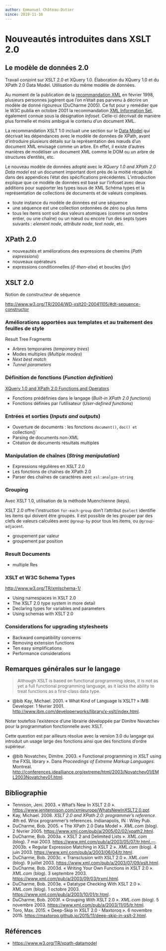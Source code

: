 ```yaml
---
author: Emmanuel Château-Dutier
since: 2019-11-16
---
```

# Nouveautés introduites dans XSLT 2.0

## Le modèle de données 2.0

Travail conjoint sur XSLT 2.0 et XQuery 1.0. Élaboration du XQuery 1.0 et du XPath 2.0 Data Model. Utilisation du même modèle de données.

Au moment de la publication de la [recommandation XML](http://www.w3.org/TR/REC-xml ) en février 1998, plusieurs personnes jugèrent que l’on n’était pas parvenu à décrire un modèle de donné rigoureux (DuCharme 2005). Ce fut pour y remédier que le W3C publia en octobre 2001 la recommandation [XML Information Set](http://www.w3.org/TR/xml-infoset), également connue sous la désignation *Infoset*. Celle-ci décrivait de manière plus formelle et moins ambiguë le contenu d’un document XML.

La recommandation XSLT 1.0 incluait une section sur le [Data Model](http://www.w3.org/TR/1999/REC-xslt-19991116#data-model) qui décrivait les dépendances avec le modèle de données de XPath, avant d’introduire plusieurs détails sur la représentation des nœuds d’un document XML envisagé comme un arbre. En effet, il existe d’autres manières de modéliser un document XML comme le DOM ou un arbre de structures d’entités, etc.

Le nouveau modèle de données adopté avec le *XQuery 1.0 and XPath 2.0 Data model* est un document important dont près de la moitié récapitule dans des appendices l’état des spécifications précédentes. L’introduction explique que ce modèle de données est basé sur l’infoset avec deux additions pour supporter les types issus de XML Schéma types et la représentation de collections de documents et de valeurs complexes.

- toute instance du modèle de données est une séquence
- une séquence est une collection ordonnées de zéro ou plus items
- tous les items sont soit des valeurs atomiques (comme un nombre entier, ou une chaîne) ou un nœud ou encore l’un des septs types suivants : *element node*, *attribute node*, *text node*, etc.

## XPath 2.0

- nouveautés et améliorations des expressions de chemins (*Path expressions*)
- nouveaux opérateurs
- expressions conditionnelles (*if*-*then*-*else*) et boucles (*for*)

## XSLT 2.0

Notion de constructeur de séquence

http://www.w3.org/TR/2004/WD-xslt20-20041105/#dt-sequence-constructor

### Améliorations apportées aux templates et au traitement des feuilles de style

Result Tree Fragments

- Arbres temporaires (*temporary trees*)
- Modes multiples (*Multiple modes*)
- *Next best match*
- *Tunnel parameters*

### Définition de fonctions (*Function definition*)

[XQuery 1.0 and XPath 2.0 Functions and Operators](http://www.w3.org/TR/xpath-functions)

- Fonctions prédéfinies dans le langage (*Built-in XPath 2.0 functions*)
- Fonctions définies par l’utilisateur (*User-defined functions*)

### Entrées et sorties (*Inputs and outputs*)

- Ouverture de documents : les fonctions `document()`, `doc() et `collection()`
- Parsing de documents non-XML
- Création de documents résultats multiples

### Manipulation de chaînes (*String manipulation*)

- Expressions régulières en XSLT 2.0
- Les fonctions de chaînes de XPath 2.0
- Parser des chaînes de caractères avec `xsl:analyze-string`

### Grouping

Avec XSLT 1.0, utilisation de la méthode Muenchienne (keys).

XSLT 2.0 offre l’instruction `for-each-group` don’t l’attribut `@select` identifie les items qui doivent être groupés. Il est possible de les grouper par des clefs de valeurs calculées avec `@group-by` pour tous les items, ou `@group-adjacent`.

- groupement par valeur
- groupement par position

### Result Documents

- multiple Res

### XSLT et W3C Schema Types

http://www.w3.org/TR/xmlschema-1/ 

- Using namespaces in XSLT 2.0
- The XSLT 2.0 type system in more detail
- Declaring types for variables and parameters
- Using schemas with XSLT 2.0

### Considerations for upgrading stylesheets

- Backward compatibility concerns
- Removing extension functions
- Ten easy simplifications
- Performance considerations

## Remarques générales sur le langage

> Although XSLT is based on functional programming ideas, it is not as yet a full functional programming language, as it lacks the ability to treat functions as a first-class data type.

- @bib Kay, Michael. 2001. « What Kind of Language Is XSLT? » IMB Developer. 1 février 2001. http://www.ibm.com/developerworks/library/x-xslt/index.html.

Noter toutefois l’existence d’une librairie développée par Dimitre Novatchev pour la programmation fonctionnelle avec XSLT.

Cette question est par ailleurs résolue avec la version 3.0 du langage qui introduit un usage large des fonctions ainsi que des fonctions d’ordre supérieur.

- @bib Novatchev, Dimitre. 2003. « Functional programming in XSLT using the FXSL library ». Dans *Proceedings of Extreme Markup Languages*. Montreal. http://conferences.idealliance.org/extreme/html/2003/Novatchev01/EML2003Novatchev01.html.

## Bibliographie

- Tennison, Jeni. 2003. « What’s New In XSLT 2.0 ». https://www.jenitennison.com/xmleurope/WhatsNewInXSLT2.0.ppt
- Kay, Michael. 2008. *XSLT 2.0 and XPath 2.0: programmer’s reference*. 4th ed. Wrox programmer’s references. Indianapolis, IN : Wiley Pub.
- DuCharme, Bob. 2005. « The XPath 2.0 Data Model ». *XML.com* (blog). 2 février 2005. https://www.xml.com/pub/a/2005/02/02/xpath2.html.
- DuCharme, Bob. 2003a. « XSLT 2 and Delimited Lists ». *XML.com* (blog). 7 mai 2003. https://www.xml.com/pub/a/2003/05/07/tr.html.—. 2003b. « Regular Expression Matching in XSLT 2 ». *XML.com* (blog). 4 juin 2003. https://www.xml.com/pub/a/2003/06/04/tr.html.
- DuCharme, Bob. 2003c. « Transclusion with XSLT 2.0 ». *XML.com* (blog). 9 juillet 2003. https://www.xml.com/pub/a/2003/07/09/xslt.html.
- DuCharme, Bob. 2003d. « Writing Your Own Functions in XSLT 2.0 ». *XML.com* (blog). 3 septembre 2003. https://www.xml.com/pub/a/2003/09/03/trxml.html.
- DuCharme, Bob. 2003e. « Datatype Checking With XSLT 2.0 ». *XML.com* (blog). 1 octobre 2003. https://www.xml.com/pub/a/2003/10/01/tr.html.
- DuCharme, Bob. 2003f. « Grouping With XSLT 2.0 ». *XML.com* (blog). 5 novembre 2003. https://www.xml.com/pub/a/2003/11/05/tr.html.
- Toro, Max. 2015. « Deep-Skip in XSLT 2.0 - Maxtoroq ». 6 novembre 2015. https://maxtoroq.github.io/2015/11/deep-skip-in-xslt-2.html.

## Références

- https://www.w3.org/TR/xpath-datamodel